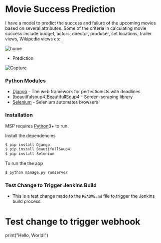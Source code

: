 # Movie Success Prediction
I have a model to predict the success and failure of the upcoming movies based on several attributes. Some of the criteria in calculating movie success include budget, actors, director, producer, set locations, trailer views, Wikipedia views etc.

  
  
![home](https://user-images.githubusercontent.com/16235332/56219920-5edf7680-6089-11e9-8e33-e7fd4ecde2bc.PNG)

- Prediction

![Capture](https://user-images.githubusercontent.com/16235332/56220154-cbf30c00-6089-11e9-8c61-91d3d0498a32.PNG)



### Python Modules


* [Django](https://www.djangoproject.com/) - The web framework for perfectionists with deadlines
* [beautifulsoup4]BeautifullSoup4 - Screen-scraping library
* [Selenium](https://www.seleniumhq.org/) - Selenium automates browsers



### Installation

MSP requires [Python](https://python.org)3+ to run.

Install the dependencies 

```sh
$ pip install Django
$ pip install BeautifullSoup4
$ pip install Selenium
```
To run the the app
```sh
$ python manage.py runserver
```
### Test Change to Trigger Jenkins Build
- This is a test change made to the `README.md` file to trigger the Jenkins build process.

# Test change to trigger webhook
print("Hello, World!")
